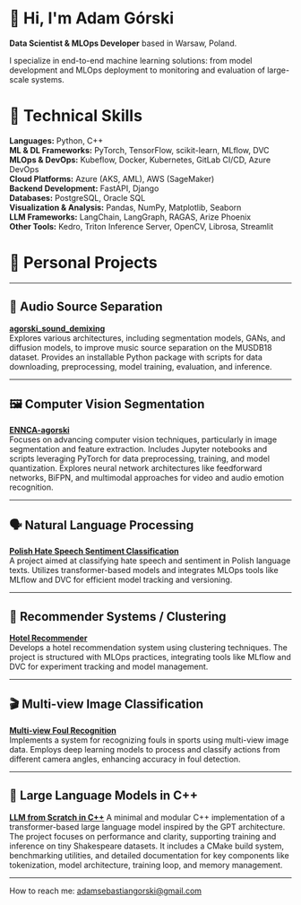 # 👋 Hi, I'm Adam Górski

**Data Scientist & MLOps Developer** based in Warsaw, Poland.  

I specialize in end-to-end machine learning solutions: from model development and MLOps deployment to monitoring and evaluation of large-scale systems.

# 🔧 Technical Skills

**Languages:** Python, C++  
**ML & DL Frameworks:** PyTorch, TensorFlow, scikit-learn, MLflow, DVC  
**MLOps & DevOps:** Kubeflow, Docker, Kubernetes, GitLab CI/CD, Azure DevOps  
**Cloud Platforms:** Azure (AKS, AML), AWS (SageMaker)  
**Backend Development:** FastAPI, Django  
**Databases:** PostgreSQL, Oracle SQL  
**Visualization & Analysis:** Pandas, NumPy, Matplotlib, Seaborn  
**LLM Frameworks:** LangChain, LangGraph, RAGAS, Arize Phoenix  
**Other Tools:** Kedro, Triton Inference Server, OpenCV, Librosa, Streamlit


#  🧠 Personal Projects
---

## 🎵 Audio Source Separation

**[agorski_sound_demixing](https://github.com/a-s-gorski/agorski_sound_demixing)**  
Explores various architectures, including segmentation models, GANs, and diffusion models, to improve music source separation on the MUSDB18 dataset. Provides an installable Python package with scripts for data downloading, preprocessing, model training, evaluation, and inference.

---

## 🖼️ Computer Vision Segmentation

**[ENNCA-agorski](https://github.com/a-s-gorski/ENNCA-agorski)**  
Focuses on advancing computer vision techniques, particularly in image segmentation and feature extraction. Includes Jupyter notebooks and scripts leveraging PyTorch for data preprocessing, training, and model quantization. Explores neural network architectures like feedforward networks, BiFPN, and multimodal approaches for video and audio emotion recognition.

---

## 🗣️ Natural Language Processing

**[Polish Hate Speech Sentiment Classification](https://dagshub.com/a-s-gorski/polish-hatespeech-sentiment-classification)**  
A project aimed at classifying hate speech and sentiment in Polish language texts. Utilizes transformer-based models and integrates MLOps tools like MLflow and DVC for efficient model tracking and versioning.

---

## 🏨 Recommender Systems / Clustering

**[Hotel Recommender](https://dagshub.com/a-s-gorski/agorski-hotel-recommender)**  
Develops a hotel recommendation system using clustering techniques. The project is structured with MLOps practices, integrating tools like MLflow and DVC for experiment tracking and model management.

---

## 🎬 Multi-view Image Classification

**[Multi-view Foul Recognition](https://github.com/milosz-l/multi-view-foul-recognition)**  
Implements a system for recognizing fouls in sports using multi-view image data. Employs deep learning models to process and classify actions from different camera angles, enhancing accuracy in foul detection.

---

## 🧱 Large Language Models in C++

**[LLM from Scratch in C++](https://github.com/a-s-gorski/llm-from-scratch-cpp)**
A minimal and modular C++ implementation of a transformer-based large language model inspired by the GPT architecture. The project focuses on performance and clarity, supporting training and inference on tiny Shakespeare datasets. It includes a CMake build system, benchmarking utilities, and detailed documentation for key components like tokenization, model architecture, training loop, and memory management.

---

How to reach me: adamsebastiangorski@gmail.com

